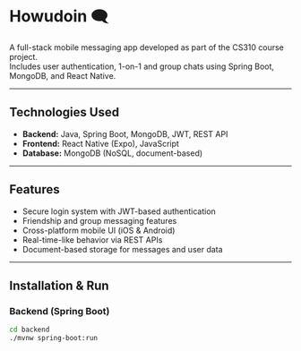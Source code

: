 
# Howudoin 🗨

A full-stack mobile messaging app developed as part of the CS310 course project.  
Includes user authentication, 1-on-1 and group chats using Spring Boot, MongoDB, and React Native.

---

##  Technologies Used
- **Backend:** Java, Spring Boot, MongoDB, JWT, REST API
- **Frontend:** React Native (Expo), JavaScript
- **Database:** MongoDB (NoSQL, document-based)

---

##  Features
- Secure login system with JWT-based authentication
- Friendship and group messaging features
- Cross-platform mobile UI (iOS & Android)
- Real-time-like behavior via REST APIs
- Document-based storage for messages and user data

---

## Installation & Run

### Backend (Spring Boot)
```bash
cd backend
./mvnw spring-boot:run
